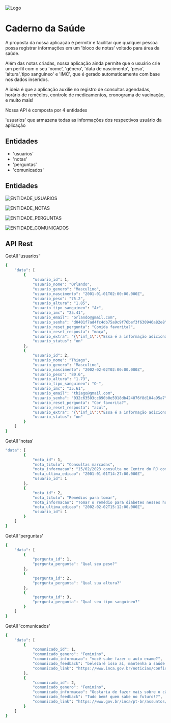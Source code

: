 
![Logo](https://raw.githubusercontent.com/Opseua/M5-GRU_FINAL_Case-2-Site-do-Meu-app/BRANCH_Orlando/src/views/login/logo_circulo.jpg)


# Caderno da Saúde

A proposta da nossa aplicação é permitir e facilitar que qualquer pessoa possa registrar informações em um 'bloco de notas' voltado para área da saúde.

Além das notas criadas, nossa aplicação ainda permite que o usuário crie um perfil com o seu 'nome', 'gênero', 'data de nascimento', 'peso', 'altura','tipo sanguineo' e 'IMC', que é gerado automaticamente com base nos dados inseridos.

A ideia é que a aplicação auxilie no registro de consultas agendadas, horário de remédios, controle de medicamentos, cronograma de vacinação, e muito mais!

Nossa API é composta por 4 entidades

'usuarios' que armazena todas as informações dos respectivos usuário da aplicação
## Entidades

- 'usuarios'
- 'notas'
- 'perguntas'
- 'comunicados'


## Entidades

![ENTIDADE_USUARIOS](https://raw.githubusercontent.com/Opseua/M5-GRU_FINAL_Case-2-Site-do-Meu-app/BRANCH_Orlando/src/views/login/ENTIDADE_USUARIOS.png)

![ENTIDADE_NOTAS](https://raw.githubusercontent.com/Opseua/M5-GRU_FINAL_Case-2-Site-do-Meu-app/BRANCH_Orlando/src/views/login/ENTIDADE_NOTAS.png)

![ENTIDADE_PERGUNTAS](https://raw.githubusercontent.com/Opseua/M5-GRU_FINAL_Case-2-Site-do-Meu-app/BRANCH_Orlando/src/views/login/ENTIDADE_PERGUNTAS.png)

![ENTIDADE_COMUNICADOS](https://raw.githubusercontent.com/Opseua/M5-GRU_FINAL_Case-2-Site-do-Meu-app/BRANCH_Orlando/src/views/login/ENTIDADE_COMUNICADOS.png)


## API Rest

GetAll 'usuarios'

```bash
{
    "data": [
        {
            "usuario_id": 1,
            "usuario_nome": "Orlando",
            "usuario_genero": "Masculino",
            "usuario_nascimento": "2001-01-01T02:00:00.000Z",
            "usuario_peso": "75.2",
            "usuario_altura": "1.85",
            "usuario_tipo_sanguineo": "A+",
            "usuario_imc": "25.41",
            "usuario_email": "orlando@gmail.com",
            "usuario_senha": "d0401f7ad4fc4db75a9c9f76bef3f630946a82e8",
            "usuario_reset_pergunta": "Comida favorita?",
            "usuario_reset_resposta": "maça",
            "usuario_extra": "{\"inf_1\":\"Essa é a informação adicional 1\",\"inf_2\":\"Essa é a informação adicional 2\",\"inf_3\":\"Essa é a informação adicional 3\"}",
            "usuario_status": "on"
        },
        {
            "usuario_id": 2,
            "usuario_nome": "Thiago",
            "usuario_genero": "Masculino",
            "usuario_nascimento": "2002-02-02T02:00:00.000Z",
            "usuario_peso": "80.6",
            "usuario_altura": "1.73",
            "usuario_tipo_sanguineo": "O-",
            "usuario_imc": "35.61",
            "usuario_email": "thiago@gmail.com",
            "usuario_senha": "032c63503cc890b0e5918db424076f8d104a95a7",
            "usuario_reset_pergunta": "Cor favorita?",
            "usuario_reset_resposta": "azul",
            "usuario_extra": "{\"inf_1\":\"Essa é a informação adicional 1\",\"inf_2\":\"Essa é a informação adicional 2\",\"inf_3\":\"Essa é a informação adicional 3\"}",
            "usuario_status": "on"
        }
    ]
}
```
    

GetAll 'notas'

```bash
"data": [
        {
            "nota_id": 1,
            "nota_titulo": "Consultas marcadas",
            "nota_informacao": "15/02/2023 consulta no Centro do RJ com o Dr Marcelo, para checar a minha coluna",
            "nota_ultima_edicao": "2001-01-01T14:27:00.000Z",
            "usuario_id": 1
        },
        {
            "nota_id": 2,
            "nota_titulo": "Remédios para tomar",
            "nota_informacao": "Tomar o remédio para diabetes nesses horários 12:00, 22:00, 04:00",
            "nota_ultima_edicao": "2002-02-02T15:12:00.000Z",
            "usuario_id": 1
        }
    ]
}
```
        


GetAll 'perguntas'

```bash
{
    "data": [
        {
            "pergunta_id": 1,
            "pergunta_pergunta": "Qual seu peso?"
        },
        {
            "pergunta_id": 2,
            "pergunta_pergunta": "Qual sua altura?"
        },
        {
            "pergunta_id": 3,
            "pergunta_pergunta": "Qual seu tipo sanguineo?"
        }
    ]
}
```




GetAll 'comunicados'

```bash
{
    "data": [
        {
            "comunicado_id": 1,
            "comunicado_genero": "Feminino",
            "comunicado_informacao": "você sabe fazer o auto exame?",
            "comunicado_feedback": "beleza!é isso aí, mantenha a saúde em dia!",
            "comunicado_link": "https://www.inca.gov.br/noticias/confira-recomendacoes-do-ministerio-da-saude-para-o-rastreamento-do-cancer-de-mama"
        },
        {
            "comunicado_id": 2,
            "comunicado_genero": "Feminino",
            "comunicado_informacao": "Gostaria de fazer mais sobre o câncer de mama",
            "comunicado_feedback": "Tudo bem! quem sabe no futuro!?",
            "comunicado_link": "https://www.gov.br/inca/pt-br/assuntos/gestor-e-profissional-de-saude/controle-do-cancer-de-mama/dados-e-numeros/mamografias-no-sus"
        }
    ]
}
```
